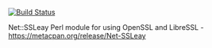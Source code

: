 [![Build Status](https://travis-ci.org/radiator-software/p5-net-ssleay.svg?branch=master)](https://travis-ci.org/radiator-software/p5-net-ssleay)

Net::SSLeay Perl module for using OpenSSL and LibreSSL -
https://metacpan.org/release/Net-SSLeay

